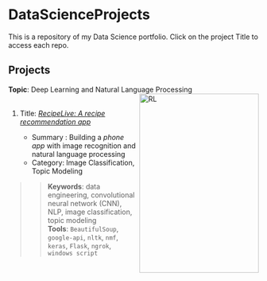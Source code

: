 # DataScienceProjects
This is a repository of my Data Science portfolio. Click on the project Title to access each repo.

## Projects

**Topic**:  Deep Learning and Natural Language Processing  
&nbsp;   &nbsp; &nbsp;   &nbsp; &nbsp;   &nbsp; <img src="https://github.com/hdev7/RecipeLive/blob/master/docs/project_demo.gif" alt="RL" title="RecipeLive App" width="240" height="360" align="right"/>

1. Title: [_RecipeLive: A recipe recommendation app_](https://github.com/jhonsen/Produce2Recipe)

    - Summary : Building a _phone app_ with image recognition and natural language processing  
    - Category: Image Classification, Topic Modeling


>>**Keywords**: data engineering, convolutional neural network (CNN), NLP, image classification, topic modeling<br />
>>**Tools**: `BeautifulSoup`, `google-api`, `nltk`, `nmf`, `keras`, `Flask`, `ngrok`, `windows script`
